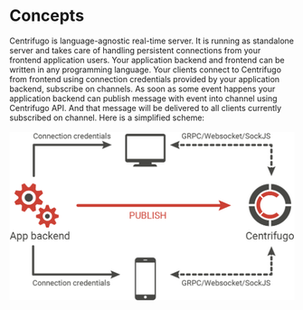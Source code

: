 # Concepts

Centrifugo is language-agnostic real-time server. It is running as standalone server and takes care of handling persistent connections from your frontend application users. Your application backend and frontend can be written in any programming language. Your clients connect to Centrifugo from frontend using connection credentials provided by your application backend, subscribe on channels. As soon as some event happens your application backend can publish message with event into channel using Centrifugo API. And that message will be delivered to all clients currently subscribed on channel. Here is a simplified scheme: 
<br><br>
![Architecture](images/scheme.png)
